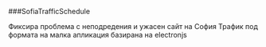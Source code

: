###SofiaTrafficSchedule

Фиксира проблема с неподредения и ужасен сайт на София Трафик под формата на
малка апликация базирана на electronjs
